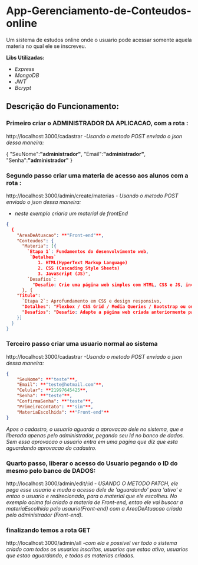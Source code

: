 # App-Gerenciamento-de-Conteudos-online

Um sistema de estudos online onde o usuario pode acessar somente aquela materia no qual ele se inscreveu.

**Libs Utilizadas:**

- _Express_
- _MongoDB_
- _JWT_
- _Bcrypt_

## Descrição do Funcionamento:

### Primeiro criar o ADMINISTRADOR DA APLICACAO, com a rota :

http://localhost:3000/cadastrar _-Usando o metodo POST enviado o json dessa maneira:_

{
"SeuNome":**"administrador"**,
"Email":**"administrador"**,
"Senha":**"administrador"**
}

### Segundo passo criar uma materia de acesso aos alunos com a rota :

http://localhost:3000/admin/create/materias _- Usando o metodo POST enviado o json dessa maneira:_

- _neste exemplo criaria um material de frontEnd_

```json
{
  {
    "AreaDeAtuacao": **"Front-end"**,
    "Conteudos": {
      "Materia": [{
        `Etapa 1`: Fundamentos do desenvolvimento web,
         `Detalhes`
            1. HTML(HyperText Markup Language)
            2. CSS (Cascading Style Sheets)
            3. JavaScript (JS)",
        `Desafios`:
          "Desafio: Crie uma página web simples com HTML, CSS e JS, incluindo cabeçalho, corpo e rodapé."
      }, {
    "Titulo":
      `Etapa 2`: Aprofundamento em CSS e design responsivo,
      "Detalhes": "Flexbox / CSS Grid / Media Queries / Bootstrap ou outro framework CSS (opcional)",
      "Desafios": "Desafio: Adapte a página web criada anteriormente para ser responsiva em diferentes dispositivos e resoluções."
    }]
  }
}
```

### Terceiro passo criar uma usuario normal ao sistema

http://localhost:3000/cadastrar _-Usando o metodo POST enviado o json dessa maneira:_

```Json
{
    "SeuNome": **"teste"**,
    "Email": **"teste@hotmail.com"**,
    "Celular": **21997645425**,
    "Senha": **"teste"**,
    "ConfirmaSenha": **"teste"**,
    "PrimeiroContato": **"sim"**,
    "MateriaEscolhida": **"Front-end"**
}
```

_Apos o cadastro, o usuario aguarda a aprovacao dele no sistema, que e liberada apenas pelo administrador, pegando seu Id no banco de dados. Sem essa aprovacao o usuario entra em uma pagina que diz que esta aguardando aprovacao do cadastro._

### Quarto passo, liberar o acesso do Usuario pegando o ID do mesmo pelo banco de DADOS:

http://localhost:3000/admin/edit/:id _- USANDO O METODO PATCH, ele pega esse usuario e muda o acesso dele de 'aguardando' para 'ativo' e entao o usuario e redirecionado, para o material que ele escolheu. No exemplo acima foi criado a materia de Front-end, entao ele vai buscar a materiaEscolhida pelo usaurio(Front-end) com a AreaDeAtuacao criada pelo administrador (Front-end)._

### finalizando temos a rota GET

http://localhost:3000/admin/all _-com ela e possivel ver todo o sistema criado com todos os usuarios inscritos, usuarios que estao ativo, usuarios que estao aguardando, e todas as materias criadas._
